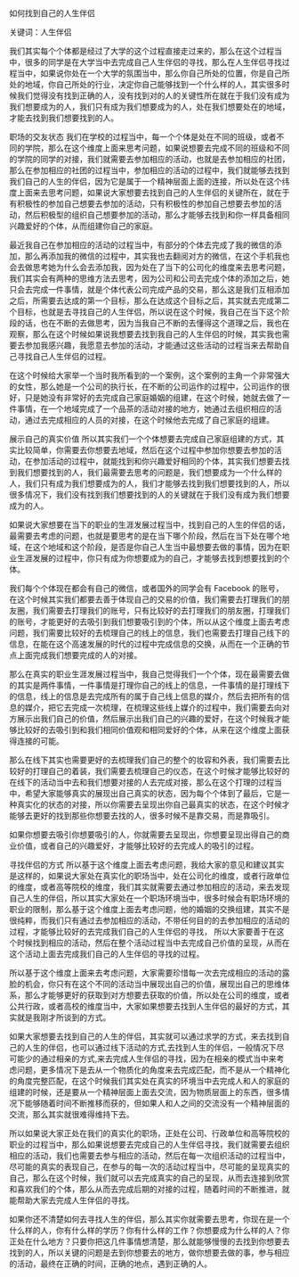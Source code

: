 如何找到自己的人生伴侣

关键词：人生伴侣

我们其实每个个体都是经过了大学的这个过程直接走过来的，那么在这个过程当中，很多的同学是在大学当中去完成自己人生伴侣的寻找，那么在人生伴侣寻找过程当中，如果说你处在一个大学的氛围当中，那么你自己所处的位置，你是自己所处的地域，你自己所处的行业，决定你自己能够找到一个什么样的人，其实很多时候我们觉得没有找到正确的人，没有找到对的人的关键性所在就在于我们没有成为我们想要成为的人，我们只有成为我们想要成为的人，处在我们想要处在的地域，才能去找到我们想要找到的人。

职场的交友状态
我们在学校的过程当中，每一个个体是处在不同的班级，或者不同的学院，那么在这个维度上面来思考问题，如果说想要去完成不同的班级和不同的学院的同学的对接，我们就需要去参加相应的活动，也就是去参加相应的社团，那么在参加相应的社团的过程当中，参加相应的活动的过程中，我们就能够去找到我们自己的人生的伴侣，因为它是属于一个精神层面上面的连接，所以处在这个纬度上面来去思考问题，如果说大家想要去找到自己的人生伴侣的关键所在，就在于有积极性的参加自己想要去参加的活动，只有积极性的参加自己想要去参加的活动，然后积极型的组织自己想要参加的活动，那么才能够去找到和你一样具备相同兴趣爱好的个体，从而组建你自己的家庭。

最近我自己在参加相应的活动的过程当中，有部分的个体去完成了我的微信的添加，那么再添加我的微信的过程中，其实我也去翻阅对方的微信，在这个手机我也会去做思考她为什么会去添加我，因为处在了当下的公司化的维度来去思考问题，我们其实会有两种的思维方法去思考，因为公司和公司去完成个体的添加之后，她只会去完成一件事情，就是个体代表公司完成产品的交易，那么这是我们互相添加之后，所需要去达成的第一个目标，那么在达成这个目标之后，其实就去完成第二个目标，也就是去寻找自己的人生伴侣，所以说在这个时候，我自己在当下这个阶段的话，也在不断的去做思考，因为当我自己不断的去懂得这个道理之后，我也在观察，那么在这个时候如果说我想要去找到我自己的人生伴侣的时候，其实我也需要去参加我感兴趣，我愿意去参加的活动，才能通过这些活动的过程当来去帮助自己寻找自己人生伴侣的过程。

在这个时候给大家举一个当时我所看到的一个案例，这个案例的主角一个非常强大的女性，那么她是一个公司的执行长，在不断的公司运作的过程中，公司运作的很好，只是她没有非常好的去完成自己家庭婚姻的组建，在这个时候，她就去做了一件事情，在一个地域完成了一个品茶的活动对接的地方，她通过去组织相应的活动，通过去完成相应的人员的对接，在这个时候他去完成了自己家庭的组建。

展示自己的真实价值
所以其实我们一个个体想要去完成自己家庭组建的方式，其实比较简单，你需要去你想要去地域，然后在这个过程中参加你想要去参加的活动，在参加活动的过程中，就能找到和你兴趣爱好相同的个体，其实我们想要去找到我们想要找到的人，我们最需要去思考的问题是，我们想要成为一个什么样的人，我们只有成为我们想要成为的人，我们才能够去找到我们想要找到的人，所以很多情况下，我们没有找到我们想要找到的人的关键就在于我们没有成为我们想要成为的人。

如果说大家想要在当下的职业的生涯发展过程当中，找到自己的人生的伴侣的话，最需要去考虑的问题，也就是要思考的是在当下哪个阶段，然后在当下处在哪个地域，在这个地域和这个阶段，是否是你自己人生当中最想要去做的事情，因为在职业生涯发展的过程中，你只有成为你想要成为的自己，才能够去找到想要找到的个体。

我们每个个体现在都会有自己的微信，或者国外的同学会有 Facebook 的账号，在这个时候其实我们都要去善于体现自己的交易的价值，我们需要去打理我们的朋友圈，我们需要去打理我们的账号，只有比较好的去打理我们的朋友圈，打理我们的账号，才能更好的去吸引到我们想要吸引到的个体，所以从这个维度上面去考虑问题，我们需要比较好的去梳理自己的线上的信息，我们也需要去打理自己线下的信息，在能在这个高速发展的时代的过程中完成信息的交换，从而在一个正确的节点上面完成我们想要完成的人的对接。

那么在真实的职业生涯发展过程当中，我自己觉得我们一个个体，现在最需要去做的其实是两件事情，一件事情是打理你自己的线上的信息，一件事情的是打理线下的信息，线上的信息是去完成所有的属于自己线上信息的媒介，然后去把所有的信息的媒介，把它去完成一次梳理，在梳理这些线上媒介的过程中，我们需要去向对方展示出我们自己的价值，然后展示出我们自己的兴趣的爱好，在这个时候我才能够比较好的去吸引到和我们相同价值观和相同爱好的个体，从来在这个维度上面获得连接的可能。

那么在线下其实也需要更好的去梳理我们自己的整个的妆容和外表，我们需要去比较好的打理自己的着装，我们需要去梳理自己的仪态，在这个时候才能够比较好的在线下的活动当中去和我们想要对接的人去完成对接，那么在这个打理的过程当中，希望大家能够真实的展现出自己真实的状态，因为每个个体到了最后，它是一种真实化的状态的对接，所以你需要去呈现出你自己最真实的状态，在这个时候才能够去更好的找到那些你想要去找的人，很多时候不是靠交易，而是靠吸引。

如果你想要去吸引你想要吸引的人，你就需要去呈现出，你想要呈现出得自己的商业价值，或者自己的兴趣爱好，才能够比较好的去完成人的吸引的过程。

寻找伴侣的方式
所以基于这个维度上面去考虑问题，我给大家的意见和建议其实是这样的，如果说大家处在真实化的职场当中，处在公司化的维度，或者行政单位的维度，或者高等院校的维度，我们其实就需要去通过参加相应的活动，来去发现自己人生的伴侣，所以其实大家处在一个职场环境当中，很多时候会有职场环境的职业的限制，那么基于这个维度上面去考虑问题，他的婚姻的交换组建，其实不是很纯粹，而我们只有通过去参加相应的活动，不带任何目的的去参加相应的活动的过程，才能够比较好的去完成我们自己的人生伴侣的寻找， 所以大家要善于在这个时候找到相应的活动，然后在整个活动过程当中去完成自己价值的呈现，从而在这个活动上面去完成我们自己的人生伴侣的寻找的过程。

所以基于这个维度上面来去考虑问题，大家需要珍惜每一次去完成相应的活动的露脸的机会，你只有在这个不同的活动当中展现出自己的价值，展现出自己的思维体系，那么才能够更好的获取到对方想要去获取的价值，所以处在公司的维度，或者公共行政，或者高校的维度当中，大家如果想要去找到人生伴侣的最好的方式，其实就是我刚才所谈到的方式。

如果大家想要去找到自己的人生的伴侣，其实就可以通过求学的方式，来去找到自己的人生的伴侣，也可以通过线下活动的方式,去找到人生的伴侣，一般情况下尽可能少的通过相亲的方式,来去完成人生伴侣的寻找，因为在相亲的模式当中来考虑问题，更多情况下是去从一个物质化的角度来去完成匹配，而不是从一个精神化的角度完整匹配，在这个时候我们其实处在真实的环境当中去完成人和人的家庭的组建的时候，还是要从一个精神层面上面去交流，因为物质层面上的东西，很多情况下能够随着时间不断推移而获的，但如果人和人之间的交流没有一个精神层面的交流，那么其实就很难得维持下去。

所以如果说大家正处在我们的真实化的职场，正处在公司、行政单位和高等院校的职业的过程当中，那么如果说想要去完成自己的人生伴侣寻找，我们就需要去组织相应的活动，我们也需要去参与相应的活动，然后在每一次组织活动的过程当中，尽可能的真实的表现自己，在参与的每一次的活动过程当中，尽可能的呈现真实的自己，那么在这个时候，我们就可以去完成真实的自己的呈现，从而去连接到欣赏和喜欢我们的个体，那么从而去完成后期的对接的过程，随着时间的不断推进，就能帮助大家去完成人生伴侣的寻找。

如果你还不清楚如何去寻找人生的伴侣，那么其实你就需要去思考，你现在是一个什么样的人，你有什么样的学历？你有什么样的工作？你想要成为什么样的人？你正处在什么地方？只要你把这几件事情想清楚，那么就能够慢慢的去找到你想要去找到的人，所以关键的问题是去到你想要去的地方，做你想要去做的事，参与相应的活动，最终在正确的时间，正确的地点，遇到正确的人。
